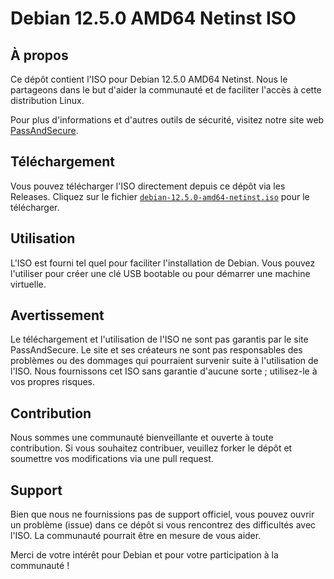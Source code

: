 # Debian 12.5.0 AMD64 Netinst ISO

## À propos
Ce dépôt contient l'ISO pour Debian 12.5.0 AMD64 Netinst. Nous le partageons dans le but d'aider la communauté et de faciliter l'accès à cette distribution Linux.

Pour plus d'informations et d'autres outils de sécurité, visitez notre site web [PassAndSecure](https://passandsecure.fr).

## Téléchargement
Vous pouvez télécharger l'ISO directement depuis ce dépôt via les Releases. Cliquez sur le fichier [`debian-12.5.0-amd64-netinst.iso`](https://github.com/PassAndSecure/Debian_12/releases/download/debian-12.5.0-amd64-netinst/debian-12.5.0-amd64-netinst.iso) pour le télécharger.

## Utilisation
L'ISO est fourni tel quel pour faciliter l'installation de Debian. Vous pouvez l'utiliser pour créer une clé USB bootable ou pour démarrer une machine virtuelle.

## Avertissement
Le téléchargement et l'utilisation de l'ISO ne sont pas garantis par le site PassAndSecure. Le site et ses créateurs ne sont pas responsables des problèmes ou des dommages qui pourraient survenir suite à l'utilisation de l'ISO. Nous fournissons cet ISO sans garantie d'aucune sorte ; utilisez-le à vos propres risques.

## Contribution
Nous sommes une communauté bienveillante et ouverte à toute contribution. Si vous souhaitez contribuer, veuillez forker le dépôt et soumettre vos modifications via une pull request.

## Support
Bien que nous ne fournissions pas de support officiel, vous pouvez ouvrir un problème (issue) dans ce dépôt si vous rencontrez des difficultés avec l'ISO. La communauté pourrait être en mesure de vous aider.

Merci de votre intérêt pour Debian et pour votre participation à la communauté !

<!------ _ (`-.     ('-.       .-')      .-')             ('-.          .-') _   _ .-') _           .-')       ('-.                             _  .-')      ('-.                                          
        ( (OO  )   ( OO ).-.  ( OO ).   ( OO ).          ( OO ).-.     ( OO ) ) ( (  OO) )         ( OO ).   _(  OO)                           ( \( -O )   _(  OO)                                         
        _.`     \   / . --. / (_)---\_) (_)---\_)         / . --. / ,--./ ,--,'   \     .'_        (_)---\_) (,------.    .-----.   ,--. ,--.    ,------.  (,------.                                        
        (__...--''   | \-.  \  /    _ |  /    _ |          | \-.  \  |   \ |  |\   ,`'--..._)       /    _ |   |  .---'   '  .--./   |  | |  |    |   /`. '  |  .---'                                        
        |  /  | | .-'-'  |  | \  :` `.  \  :` `.        .-'-'  |  | |    \|  | )  |  |  \  '       \  :` `.   |  |       |  |('-.   |  | | .-')  |  /  | |  |  |                                            
        |  |_.' |  \| |_.'  |  '..`''.)  '..`''.)        \| |_.'  | |  .     |/   |  |   ' |        '..`''.) (|  '--.   /_) |OO  )  |  |_|( OO ) |  |_.' | (|  '--.                                         
        |  .___.'   |  .-.  | .-._)   \ .-._)   \         |  .-.  | |  |\    |    |  |   / :       .-._)   \  |  .--'   ||  |`-'|   |  | | `-' / |  .  '.'  |  .--'                                         
        |  |        |  | |  | \       / \       /         |  | |  | |  | \   |    |  '--'  /       \       /  |  `---. (_'  '--'\  ('  '-'(_.-'  |  |\  \   |  `---.                                        
        `--'        `--' `--'  `-----'   `-----'          `--' `--' `--'  `--'    `-------'         `-----'   `------'    `-----'    `-----'     `--' '--'  `------'                                        
        _ (`-.   _  .-')      ('-.     .-')       ('-.        .-') _   .-') _       ('-.    _ .-') _         .-. .-')                                                                                     
        ( (OO  ) ( \( -O )   _(  OO)   ( OO ).   _(  OO)      ( OO ) ) (  OO) )    _(  OO)  ( (  OO) )        \  ( OO )                                                                                    
        _.`     \  ,------.  (,------. (_)---\_) (,------. ,--./ ,--,'  /     '._  (,------.  \     .'_         ;-----.\    ,--.   ,--.                                                                     
        (__...--''  |   /`. '  |  .---' /    _ |   |  .---' |   \ |  |\  |'--...__)  |  .---'  ,`'--..._)        | .-.  |     \  `.'  /                                                                      
        |  /  | |  |  /  | |  |  |     \  :` `.   |  |     |    \|  | ) '--.  .--'  |  |      |  |  \  '        | '-' /_)  .-')     /                                                                       
        |  |_.' |  |  |_.' | (|  '--.   '..`''.) (|  '--.  |  .     |/     |  |    (|  '--.   |  |   ' |        | .-. `.  (OO  \   /                                                                        
        |  .___.'  |  .  '.'  |  .--'  .-._)   \  |  .--'  |  |\    |      |  |     |  .--'   |  |   / :        | |  \  |  |   /  /\_                                                                       
        |  |       |  |\  \   |  `---. \       /  |  `---. |  | \   |      |  |     |  `---.  |  '--'  /        | '--'  /  `-./  /.__)                                                                      
        `--'       `--' '--'  `------'  `-----'   `------' `--'  `--'      `--'     `------'  `-------'         `------'     `--'                                                                           
        .-. .-')                                                ('-.          .-') _           ('-.          .-') _   _ .-') _            ('-.                _   .-')       ('-.          .-') _     ('-.   
        \  ( OO )                                              ( OO ).-.     ( OO ) )         ( OO ).-.     ( OO ) ) ( (  OO) )          ( OO ).-.           ( '.( OO )_    ( OO ).-.     ( OO ) )  _(  OO)  
        ,--. ,--.    ,-.-')   ,--.       ,--.        ,-.-')    / . --. / ,--./ ,--,'          / . --. / ,--./ ,--,'   \     .'_          / . --. /   ,-.-')   ,--.   ,--.)  / . --. / ,--./ ,--,'  (,------. 
        |  .'   /    |  |OO)  |  |.-')   |  |.-')    |  |OO)   | \-.  \  |   \ |  |\          | \-.  \  |   \ |  |\   ,`'--..._)         | \-.  \    |  |OO)  |   `.'   |   | \-.  \  |   \ |  |\   |  .---' 
        |      /,    |  |  \  |  | OO )  |  | OO )   |  |  \ .-'-'  |  | |    \|  | )       .-'-'  |  | |    \|  | )  |  |  \  '       .-'-'  |  |   |  |  \  |         | .-'-'  |  | |    \|  | )  |  |     
        |     ' _)   |  |(_/  |  |`-' |  |  |`-' |   |  |(_/  \| |_.'  | |  .     |/         \| |_.'  | |  .     |/   |  |   ' |        \| |_.'  |   |  |(_/  |  |'.'|  |  \| |_.'  | |  .     |/  (|  '--.  
        |  .   \    ,|  |_.' (|  '---.' (|  '---.'  ,|  |_.'   |  .-.  | |  |\    |           |  .-.  | |  |\    |    |  |   / :         |  .-.  |  ,|  |_.'  |  |   |  |   |  .-.  | |  |\    |    |  .--'  
        |  |\   \  (_|  |     |      |   |      |  (_|  |      |  | |  | |  | \   |           |  | |  | |  | \   |    |  '--'  /         |  | |  | (_|  |     |  |   |  |   |  | |  | |  | \   |    |  `---. 
        `--' '--'    `--'     `------'   `------'    `--'      `--' `--' `--'  `--'           `--' `--' `--'  `--'    `-------'          `--' `--'   `--'     `--'   `--'   `--' `--' `--'  `--'    `------'------>
